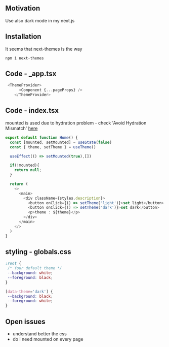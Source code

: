 <h2>Motivation</h2>
Use also dark mode in my next.js

<h2>Installation</h2>
 It seems that next-themes is the way

 ```
 npm i next-themes
 ```

<h2>Code - _app.tsx</h2>

```typescript
 <ThemeProvider>
      <Component {...pageProps} />
    </ThemeProvider>
```

<h2>Code - index.tsx</h2>
mounted is used due to hydration problem - check 'Avoid Hydration Mismatch' <a href='https://www.npmjs.com/package/next-themes'>here</a>

```typescript
export default function Home() {
  const [mounted, setMounted] = useState(false)
  const { theme, setTheme } = useTheme()

  useEffect(() => setMounted(true),[])

  if(!mounted){
    return null;
  }

  return (
    <>
      <main>
        <div className={styles.description}>
          <button onClick={() => setTheme('light')}>set light</button>
          <button onClick={() => setTheme('dark')}>set dark</button>
          <p>theme : ${theme}</p>
        </div>
      </main>
    </>
  )
}
```

 <h2>styling - globals.css</h2>

 ```css
:root {
  /* Your default theme */
  --background: white;
  --foreground: black;
}

[data-theme='dark'] {
  --background: black;
  --foreground: white;
}
 ```

<h2>Open issues</h2>
<ul>
<li>understand better the css</li>
<li>do i need mounted on every page</li>
</ul>
